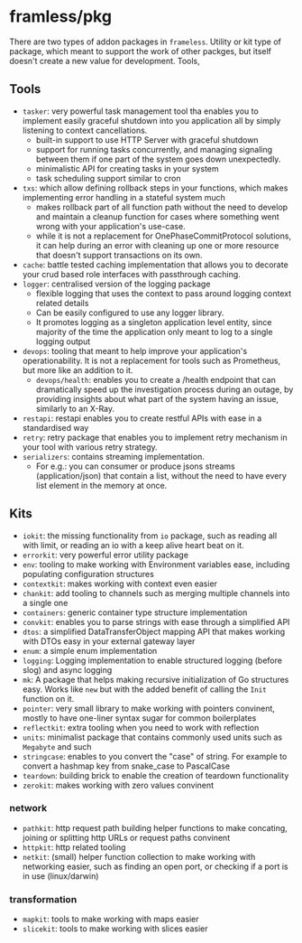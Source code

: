 # framless/pkg

There are two types of addon packages in `frameless`. 
Utility or kit type of package, which meant to support the work of other packges, but itself doesn't create a new value for development.
Tools, 

## Tools

- `tasker`: very powerful task management tool tha enables you to implement easily graceful shutdown into you application all by simply listening to context cancellations.
  - built-in support to use HTTP Server with graceful shutdown
  - support for running tasks concurrently, and managing signaling between them if one part of the system goes down unexpectedly.
  - minimalistic API for creating tasks in your system
  - task scheduling support similar to cron
- `txs`: which allow defining rollback steps in your functions, which makes implementing error handling in a stateful system much 
  - makes rollback part of all function path without the need to develop and maintain a cleanup function for cases where something went wrong with your application's use-case.
  - while it is not a replacement for OnePhaseCommitProtocol solutions, it can help during an error with cleaning up one or more resource that doesn't support transactions on its own.
- `cache`: battle tested caching implementation that allows you to decorate your crud based role interfaces with passthrough caching.
- `logger`: centralised version of the logging package
  - flexible logging that uses the context to pass around logging context related details
  - Can be easily configured to use any logger library.
  - It promotes logging as a singleton application level entity, since majority of the time the application only meant to log to a single logging output
- `devops`: tooling that meant to help improve your application's operationability. It is not a replacement for tools such as Prometheus, but more like an addition to it.
  - `devops/health`: enables you to create a /health endpoint that can dramatically speed up the investigation process during an outage, by providing insights about what part of the system having an issue, similarly to an X-Ray.
- `restapi`: restapi enables you to create restful APIs with ease in a standardised way
- `retry`: retry package that enables you to implement retry mechanism in your tool with various retry strategy.
- `serializers`: contains streaming implementation. 
  - For e.g.: you can consumer or produce jsons streams (application/json) that contain a list, without the need to have every list element in the memory at once.

## Kits

- `iokit`: the missing functionality from `io` package, such as reading all with limit, or reading an io with a keep alive heart beat on it.
- `errorkit`: very powerful error utility package
- `env`: tooling to make working with Environment variables ease, including populating configuration structures
- `contextkit`: makes working with context even easier
- `chankit`: add tooling to channels such as merging multiple channels into a single one
- `containers`: generic container type structure implementation
- `convkit`: enables you to parse strings with ease through a simplified API
- `dtos`: a simplified DataTransferObject mapping API that makes working with DTOs easy in your external gateway layer
- `enum`: a simple enum implementation
- `logging`: Logging implementation to enable structured logging (before slog) and async logging
- `mk`: A package that helps making recursive initialization of Go structures easy. Works like `new` but with the added benefit of calling the `Init` function on it.
- `pointer`: very small library to make working with pointers convinent, mostly to have one-liner syntax sugar for common boilerplates
- `reflectkit`: extra tooling when you need to work with reflection
- `units`: minimalist package that contains commonly used units such as `Megabyte` and such
- `stringcase`: enables to you convert the "case" of string. For example to convert a hashmap key from snake_case to PascalCase
- `teardown`: building brick to enable the creation of teardown functionality
- `zerokit`: makes working with zero values convinent

### network

- `pathkit`: http request path building helper functions to make concating, joining or splitting http URLs or request paths convinent
- `httpkit`: http related tooling
- `netkit`: (small) helper function collection to make working with networking easier, such as finding an open port, or checking if a port is in use (linux/darwin)

### transformation

- `mapkit`: tools to make working with maps easier
- `slicekit`: tools to make working with slices easier
